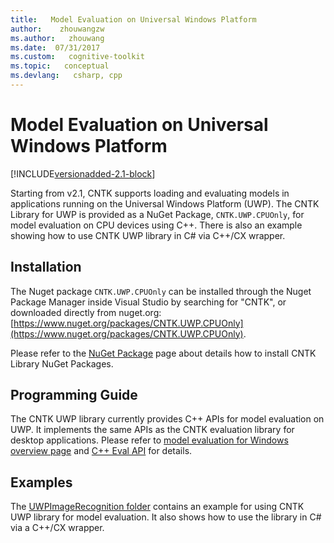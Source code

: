 ```yaml
---
title:   Model Evaluation on Universal Windows Platform
author:    zhouwangzw
ms.author:   zhouwang
ms.date:  07/31/2017
ms.custom:   cognitive-toolkit
ms.topic:   conceptual
ms.devlang:   csharp, cpp
---
```


# Model Evaluation on Universal Windows Platform

[!INCLUDE[versionadded-2.1-block](includes/versionadded-2.1-block.md)]

Starting from v2.1, CNTK supports loading and evaluating models in applications running on the Universal Windows Platform (UWP). The CNTK Library for UWP is provided as a NuGet Package, `CNTK.UWP.CPUOnly`, for model evaluation on CPU devices using C++. There is also an example showing how to use CNTK UWP library in C# via C++/CX wrapper.

## Installation

The Nuget package `CNTK.UWP.CPUOnly` can be installed through the Nuget Package Manager inside Visual Studio by searching for "CNTK", or downloaded directly from nuget.org:
[https://www.nuget.org/packages/CNTK.UWP.CPUOnly](https://www.nuget.org/packages/CNTK.UWP.CPUOnly).

Please refer to the [NuGet Package](./NuGet-Package.md) page about details how to install CNTK Library NuGet Packages.

## Programming Guide

The CNTK UWP library currently provides C++ APIs for model evaluation on UWP. It implements the same APIs as the CNTK evaluation library for desktop applications. Please refer to [model evaluation for Windows overview page](./CNTK-Library-Evaluation-on-Windows.md#using-c) and [C++ Eval API](./CNTK-Library-Native-Eval-Interface.md) for details.

## Examples

The [UWPImageRecognition folder](https://github.com/Microsoft/CNTK/tree/release/latest/Examples/Evaluation/UWPImageRecognition) contains an example for using CNTK UWP library for model evaluation. It also shows how to use the library in C# via a C++/CX wrapper.
